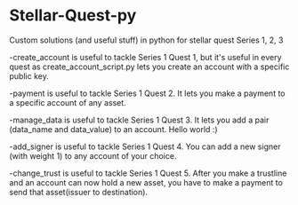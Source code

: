 # Stellar-Quest-py
Custom solutions (and useful stuff) in python for stellar quest Series 1, 2, 3


-create_account is useful to tackle Series 1 Quest 1, but it's useful in every quest as create_account_script.py lets you create an account with a specific public key.

-payment is useful to tackle Series 1 Quest 2. It lets you make a payment to a specific account of any asset.

-manage_data is useful to tackle Series 1 Quest 3. It lets you add a pair (data_name and data_value) to an account. Hello world :)

-add_signer is useful to tackle Series 1 Quest 4. You can add a new signer (with weight 1) to any account of your choice.

-change_trust is useful to tackle Series 1 Quest 5. After you make a trustline and an account can now hold a new asset, you have to make a payment to send that asset(issuer to destination).

